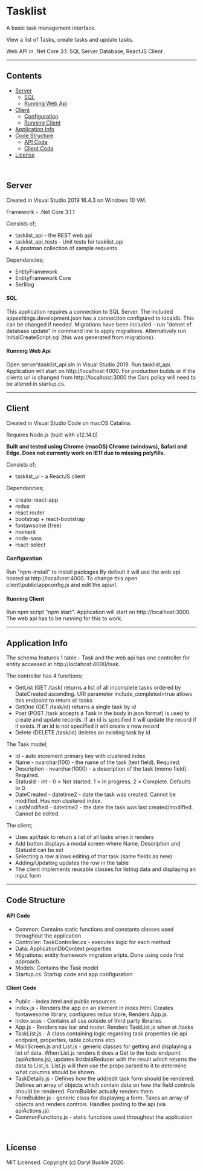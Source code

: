 # Tasklist
A basic task management interface.

View a list of Tasks, create tasks and update tasks.

Web API in .Net Core 3.1. SQL Server Database, ReactJS Client

---

## Contents

* [Server](#server)
  * [SQL](#sql)
  * [Running Web Api](#running-web-api)
* [Client](#client)
  * [Configuration](#configuration)
  * [Running Client](#running-client)
* [Application Info](#application-info)
* [Code Structure](#code-structure)
  * [API Code](#api-code)
  * [Client Code](#client-code)
* [License](#license)

<br/>

## Server
Created in Visual Studio 2019 16.4.3 on Windows 10 VM.

Framework - .Net Core 3.1.1

Consists of;
- tasklist_api - the REST web api
- tasklist_api_tests - Unit tests for tasklist_api
- A postman collection of sample requests
  
Dependancies;
- EntityFramework
- EntityFramework Core
- Serlilog

#### SQL
This application requires a connection to SQL Server.
The included appsettings.development.json has a connection configured to localdb. This can be changed if needed.
Migrations have been included - run "dotnet ef database update" in command line to apply migrations.
Alternatively run InitialCreateScript.sql (this was generated from migrations).

#### Running Web Api
Open server\tasklist_api.sln in Visual Studio 2019.
Run tasklist_api.
Application will start on http://localhost:4000.
For production builds or if the clients url is changed from http://localhost:3000 the Cors policy will need to be altered in startup.cs.

---

## Client
Created in Visual Studio Code on macOS Catalina.

Requires Node.js (built with v12.14.0)

**Built and tested using Chrome (macOS) Chrome (windows), Safari and Edge. Does not currently work on IE11 due to missing polyfills.**

Consists of;
- tasklist_ui - a ReactJS client

Dependancies;
- create-react-app
- redux
- react router
- bootstrap + react-bootstrap
- fontawsome (free)
- moment
- node-sass
- react-select

#### Configuration
Run "npm-install" to install packages
By default it will use the web api hosted at http://localhost:4000. To change this open client\public\appconfig.js and edit the apiurl.


#### Running Client
Run npm script "npm start".
Application will start on http://localhost:3000.
The web api has to be running for this to work.



---

## Application Info

The schema features 1 table - Task and the web api has one controller for entity accessed at http://loclahost:4000/task.

The controller has 4 functions;
- GetList (GET /task) returns a list of all incomplete tasks ordered by DateCreated ascending. URI parameter include_completed=true allows this endpoint to return all tasks
- GetOne (GET /task/id) returns a single task by id
- Post (POST /task accepts a Task in the body in json format) is used to create and update records. If an id is specified it will update the record if it exists. If an id is not specified it will create a new record
- Delete (DELETE /task/id) deletes an existing task by id

The Task model;
- Id - auto increment primary key with clustered index
- Name - nvarchar(100) - the name of the task (text field). Required.
- Description - nvarchar(1000) - a description of the task (memo field). Required.
- StatusId - int - 0 = Not started. 1 = In progress, 2 = Complete. Defaults to 0.
- DateCreated - datetime2 - date the task was created. Cannot be modified. Has non clustered index.
- LastModified - datetime2 - the date the task was last created/modified. Cannot be edited.

The client;
- Uses api/task to return a list of all tasks when it renders
- Add button displays a modal screen where Name, Description and StatusId can be set
- Selecting a row allows editing of that task (same fields as new)
- Adding/Updating updates the row in the table
- The client implements reusable classes for listing data and displaying an input form


---

## Code Structure

#### API Code

- Common: Contains static functions and constants classes used throughout the application
- Controller: TaskController.cs - executes logic for each method
- Data: ApplicationDbContext properties
- Migrations: entity framework migration sripts. Done using code first approach.
- Models: Contains the Task model
- Startup.cs: Startup code and app configuration

#### Client Code

- Public - index.html and public resources
- index.js - Renders the app on an element in index.html. Creates fontawesome library, configures redux store, Renders App.js.
- index.scss - Contains all css outside of third party libraries
- App.js - Renders nav bar and router. Renders TaskList.js when at /tasks
- TaskList.js - A class containing logic regarding task properties (ie api endpoint, properties, table columns etc)
- MainScreen.js and List.js - generic classes for getting and displaying a list of data. When List.js renders it does a Get to the todo endpoint (apiActions.js), updates listdataReducer with the result which returns the data to List.js. List.js will then use the props parsed to it to determine what columns should be shown.
- TaskDetails.js - Defines how the add/edit task form should be rendered. Defines an array of objects which contain data on how the field controls should be rendered. FormBuilder actually renders them.
- FormBuilder.js - generic class for displaying a form. Takes an array of objects and renders controls. Handles posting to the api (via apiActions.js).
- CommonFunctions.js -  static functions used throughout the application


<br/>

## License

MIT Licensed. Copyright (c) Daryl Buckle 2020.